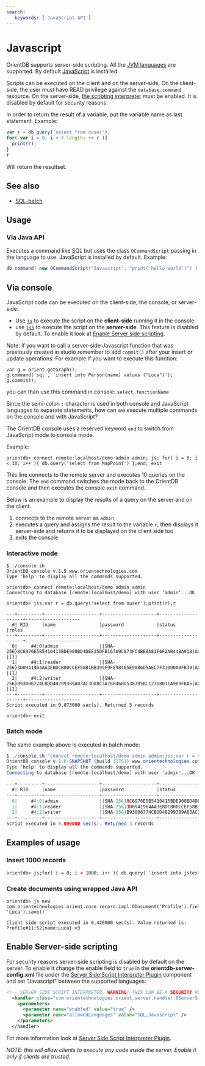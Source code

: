 ```yaml
---
search:
   keywords: ['JavaScript API']
---
```


# Javascript

OrientDB supports server-side scripting. All the [JVM languages](http://en.wikipedia.org/wiki/List_of_JVM_languages) are supported. By default [JavaScript](http://en.wikipedia.org/wiki/JavaScript) is installed.

Scripts can be executed on the client and on the server-side.  On the client-side, the user must have READ privilege against the <code>database.command</code> resource.  On the server-side, [the scripting interpreter](#enable-server-side-scripting) must be enabled.  It is disabled by default for security reasons.

In order to return the result of a variable, put the variable name as last statement. Example:

```js
var r = db.query('select from ouser');
for( var i = 0; i < r.length; ++ r ){
  print(r);
}
r
```

Will return the resultset.

## See also
- [SQL-batch](SQL-batch.md)

## Usage
### Via Java API

Executes a command like SQL but uses the class <code>OCommandScript</code> passing in the language to use. JavaScript is installed by default. Example:
```java
db.command( new OCommandScript("Javascript", "print('hello world')") ).execute();
```
## Via console

JavaScript code can be executed on the client-side, the console, or server-side:
- Use [<code>js</code>](Console-Command-Js.md) to execute the script on the **client-side** running it in the console
- use [<code>jss</code>](Console-Command-Jss.md) to execute the script on the **server-side**. This feature is disabled by default. To enable it look at [Enable Server side scripting](#Enable_Server_side_scripting).
 
Note: if you want to call a server-side Javascript function that was previously created in studio remember to add `commit()` after your insert or update operations. For example if you want to execute this function:

<pre><code>var g = orient.getGraph();
g.command('sql', 'insert into Person(name) values ("Luca")');
g.commit();</code></pre>

you can than use this command in console:
`select functionName`

Since the semi-colon <code>;</code> character is used in both console and JavaScript languages to separate statements, how can we execute multiple commands on the console and with JavaScript?

The OrientDB console uses a reserved keyword <code>end</code> to switch from JavaScript mode to console mode.

Example:
```
orientdb> connect remote:localhost/demo admin admin; js; for( i = 0; i < 10; i++ ){ db.query('select from MapPoint') };end; exit
```

This line connects to the remote server and executes 10 queries on the console. The <code>end</code> command switches the mode back to the OrientDB console and then executes the console <code>exit</code> command.

Below is an example to display the results of a query on the server and on the client.
<ol>
  <li>connects to the remote server as <code>admin</code></li>
  <li>executes a query and assigns the result to the variable <code>r</code>, then displays it server-side and returns it to be displayed on the client side too</li>
  <li>exits the console</li>
</ol>

### Interactive mode

```
$ ./console.sh
OrientDB console v.1.5 www.orientechnologies.com
Type 'help' to display all the commands supported.

orientdb> connect remote:localhost/demo admin admin
Connecting to database [remote:localhost/demo] with user 'admin'...OK

orientdb> jss;var r = db.query('select from ouser');print(r);r

---+---------+--------------------+--------------------+--------------------+--------------------
  #| RID     |name                |password            |status              |roles
---+---------+--------------------+--------------------+--------------------+--------------------
  0|     #4:0|admin               |{SHA-256}8C6976E5B5410415BDE908BD4DEE15DFB167A9C873FC4BB8A81F6F2AB448A918|ACTIVE              |[1]
  1|     #4:1|reader              |{SHA-256}3D0941964AA3EBDCB00CCEF58B1BB399F9F898465E9886D5AEC7F31090A0FB30|ACTIVE              |[1]
  2|     #4:2|writer              |{SHA-256}B93006774CBDD4B299389A03AC3D88C3A76B460D538795BC12718011A909FBA5|ACTIVE              |[1]
---+---------+--------------------+--------------------+--------------------+--------------------
Script executed in 0,073000 sec(s). Returned 3 records

orientdb> exit
```

### Batch mode

The same example above is executed in batch mode:
```java
$ ./console.sh "connect remote:localhost/demo admin admin;jss;var r = db.query('select from ouser');print(r);r;exit"
OrientDB console v.1.0-SNAPSHOT (build 11761) www.orientechnologies.com
Type 'help' to display all the commands supported.
Connecting to database [remote:localhost/demo] with user 'admin'...OK

---+---------+--------------------+--------------------+--------------------+--------------------
  #| RID     |name                |password            |status              |roles
---+---------+--------------------+--------------------+--------------------+--------------------
  0|     #4:0|admin               |{SHA-256}8C6976E5B5410415BDE908BD4DEE15DFB167A9C873FC4BB8A81F6F2AB448A918|ACTIVE              |[1]
  1|     #4:1|reader              |{SHA-256}3D0941964AA3EBDCB00CCEF58B1BB399F9F898465E9886D5AEC7F31090A0FB30|ACTIVE              |[1]
  2|     #4:2|writer              |{SHA-256}B93006774CBDD4B299389A03AC3D88C3A76B460D538795BC12718011A909FBA5|ACTIVE              |[1]
---+---------+--------------------+--------------------+--------------------+--------------------
Script executed in 0,099000 sec(s). Returned 3 records
```

## Examples of usage

### Insert 1000 records

```xml
orientdb> js;for( i = 0; i < 1000; i++ ){ db.query( 'insert into jstest (label) values ("test'+i+'")' ); }
```

### Create documents using wrapped Java API

```
orientdb> js new com.orientechnologies.orient.core.record.impl.ODocument('Profile').field('name', 'Luca').save()

Client side script executed in 0,426000 sec(s). Value returned is: Profile#11:52{name:Luca} v3
```

## Enable Server-side scripting

For security reasons server-side scripting is disabled by default on the server. To enable it change the enable field to <code>true</code> in the **orientdb-server-config.xml** file under the [Server Side Script Interpreter Plugin](Script-Interpreter-Plugin.md) component and set "Javascript" between the supported languages:
```xml
<!-- SERVER SIDE SCRIPT INTERPRETER. WARNING! THIS CAN BE A SECURITY HOLE: ENABLE IT ONLY IF CLIENTS ARE TRUSTED, TO TURN ON SET THE 'ENABLED' PARAMETER TO 'true' -->
  <handler class="com.orientechnologies.orient.server.handler.OServerSideScriptInterpreter">
    <parameters>
      <parameter name="enabled" value="true" />
      <parameter name="allowedLanguages" value="SQL,Javascript" />
    </parameters>
  </handler>
```

For more information look at [Server Side Script Interpreter Plugin](Script-Interpreter-Plugin.md).

*NOTE: this will allow clients to execute any code inside the server. Enable it only if clients are trusted.*
